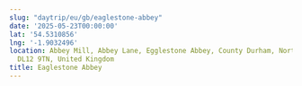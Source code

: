```yaml
---
slug: "daytrip/eu/gb/eaglestone-abbey"
date: '2025-05-23T00:00:00'
lat: '54.5310856'
lng: '-1.9032496'
location: Abbey Mill, Abbey Lane, Egglestone Abbey, County Durham, North East, England,
  DL12 9TN, United Kingdom
title: Eaglestone Abbey
---
```



